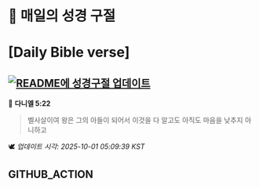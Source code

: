 # 🙏 매일의 성경 구절
# [Daily Bible verse]
## [![README에 성경구절 업데이트](https://github.com/DONGSUKA/first_test/actions/workflows/update-readme-bible.yml/badge.svg)](https://github.com/DONGSUKA/first_test/actions/workflows/update-readme-bible.yml)
<!-- START_BIBLE_VERSE -->
📖 **다니엘 5:22**
> 벨사살이여 왕은 그의 아들이 되어서 이것을 다 알고도 아직도 마음을 낮추지 아니하고

🕊️ _업데이트 시각: 2025-10-01 05:09:39 KST_
  <!-- END_BIBLE_VERSE -->
## GITHUB_ACTION
